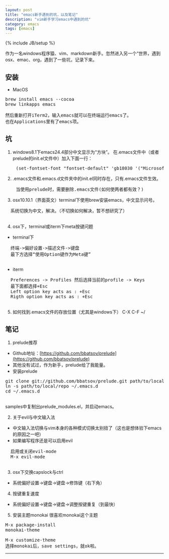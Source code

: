 ```yaml
---
layout: post
title: "emacs新手遇到的坑，以及笔记"
description: "vim新手学习emacs中遇到的坑"
category: emacs
tags: [emacs]
---
```

{% include JB/setup %}

作为一名windows程序猿、vim、markdown新手。忽然进入另一个“世界，遇到osx、emac、org，遇到了一些坑，记录下来。

## 安装
- MacOS
<pre>
brew install emacs --cocoa
brew linkapps emacs

然后重新打开iTerm2，输入emacs就可以在终端运行emacs了。
也在Applications里有了emacs项。
</pre>

## 坑

1. windows8.1下emacs24.4部分中文显示为“方块”。
    在.emacs文件中（或者prelude的init.el文件中）加入下面一行：
<pre>
    (set-fontset-font "fontset-default" 'gb18030 '("Microsoft YaHei" . "unicode-bmp"))
</pre>

2. .emacs文件和.emacs.d文件夹中的init.el同时存在，只有.emacs文件生效。
<pre>
    当使用prelude时，需要删除.emacs文件(如何使两者都有效？)
</pre>

3. osx10.10.1（界面英文）terminal下使用brew安装emacs，中文显示问号。
  <pre>
  系统切换为中文，解决。（不切换如何解决，暂不想研究了）
  </pre>

4. osx下，terminal或iterm下meta按键问题

  - terminal下
  <pre>
  终端->偏好设置->描述文件->键盘
  最下方选择“使用Option键作为Meta键”
  </pre>

  - iterm
  <pre>
  Preferences -> Profiles 然后选择当前的profile -> Keys
  最下面都选择+Esc
  Left option key acts as : +Esc
  Rigth option key acts as : +Esc
  </pre>

5. 如何找到.emacs文件的存放位置（尤其是windows下）
    C-X C-F ~/

## 笔记

1. prelude推荐

  - Github地址：[https://github.com/bbatsov/prelude](https://github.com/bbatsov/prelude)
  - 其他没有试过，作为新手，prelude给了我能量。
  - 安装prelude
  <pre>
git clone git://github.com/bbatsov/prelude.git path/to/local/repo
ln -s path/to/local/repo ~/.emacs.d
cd ~/.emacs.d
  </pre>
samples中复制出prelude_modules.el，并启动emacs。

2. 关于evil与中文输入法

  - 中文输入法切换与vim本身的各种模式切换太别扭了（这也是想体验下emacs的原因之一吧）
  - 如果编写程序还是可以启用evil
  <pre>
  启用或关闭evil-mode
  M-x evil-mode
  </pre>

3. osx下交换capslock与ctrl

  - 系统偏好设置->键盘->键盘->修饰键（右下角）

4. 按键重复速度

  - 系统偏好设置->键盘->键盘->调整按键重复（到最快）

5. 安装主题monokai
很喜欢monokai这个主题
<pre>
M-x package-install
monokai-theme

M-x customize-theme
选择monokai后，save settings，就ok啦。
</pre>

---
